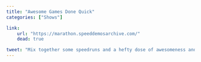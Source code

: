```yaml
---
title: "Awesome Games Done Quick"
categories: ["Shows"]

link:
    url: "https://marathon.speeddemosarchive.com/"
    dead: true

tweet: "Mix together some speedruns and a hefty dose of awesomeness and you get Awesome Games Done Quick, by SpeedDemosArchive!"
---
```

